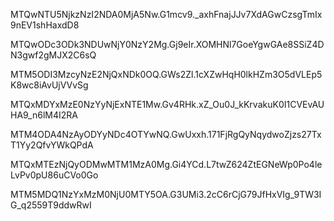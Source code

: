 MTQwNTU5NjkzNzI2NDA0MjA5Nw.G1mcv9._axhFnajJJv7XdAGwCzsgTmIx9nEV1shHaxdD8

MTQwODc3ODk3NDUwNjY0NzY2Mg.Gj9eIr.XOMHNl7GoeYgwGAe8SSiZ4DN3gwf2gMJX2C6sQ

MTM5ODI3MzcyNzE2NjQxNDk0OQ.GWs2Zl.1cXZwHqH0lkHZm3O5dVLEp5K8wc8iAvUjVVvSg

MTQxMDYxMzE0NzYyNjExNTE1Mw.Gv4RHk.xZ_Ou0J_kKrvakuK0I1CVEvAUHA9_n6lM4I2RA

MTM4ODA4NzAyODYyNDc4OTYwNQ.GwUxxh.171FjRgQyNqydwoZjzs27TxT1Yy2QfvYWkQPdA

MTQxMTEzNjQyODMwMTM1MzA0Mg.Gi4YCd.L7twZ624ZtEGNeWp0Po4leLvPv0pU86uCVo0Go

MTM5MDQ1NzYxMzM0NjU0MTY5OA.G3UMi3.2cC6rCjG79JfHxVIg_9TW3IG_q2559T9ddwRwI
